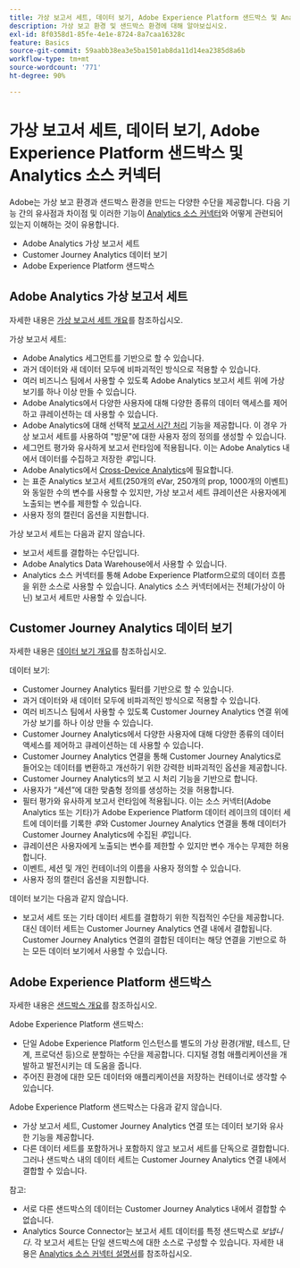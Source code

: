 ```yaml
---
title: 가상 보고서 세트, 데이터 보기, Adobe Experience Platform 샌드박스 및 Analytics 소스 커넥터
description: 가상 보고 환경 및 샌드박스 환경에 대해 알아보십시오.
exl-id: 8f0358d1-85fe-4e1e-8724-8a7caa16328c
feature: Basics
source-git-commit: 59aabb38ea3e5ba1501ab8da11d14ea2385d8a6b
workflow-type: tm+mt
source-wordcount: '771'
ht-degree: 90%

---
```


# 가상 보고서 세트, 데이터 보기, Adobe Experience Platform 샌드박스 및 Analytics 소스 커넥터

Adobe는 가상 보고 환경과 샌드박스 환경을 만드는 다양한 수단을 제공합니다. 다음 기능 간의 유사점과 차이점 및 이러한 기능이 [Analytics 소스 커넥터](https://experienceleague.adobe.com/docs/experience-platform/sources/ui-tutorials/create/adobe-applications/analytics.html?lang=ko-KR)와 어떻게 관련되어 있는지 이해하는 것이 유용합니다.

* Adobe Analytics 가상 보고서 세트
* Customer Journey Analytics 데이터 보기
* Adobe Experience Platform 샌드박스

## Adobe Analytics 가상 보고서 세트

자세한 내용은 [가상 보고서 세트 개요](https://experienceleague.adobe.com/docs/analytics/components/virtual-report-suites/vrs-about.html?lang=ko-KR)를 참조하십시오.

가상 보고서 세트:

* Adobe Analytics 세그먼트를 기반으로 할 수 있습니다.
* 과거 데이터와 새 데이터 모두에 비파괴적인 방식으로 적용할 수 있습니다.
* 여러 비즈니스 팀에서 사용할 수 있도록 Adobe Analytics 보고서 세트 위에 가상 보기를 하나 이상 만들 수 있습니다.
* Adobe Analytics에서 다양한 사용자에 대해 다양한 종류의 데이터 액세스를 제어하고 큐레이션하는 데 사용할 수 있습니다.
* Adobe Analytics에 대해 선택적 [보고서 시간 처리](https://experienceleague.adobe.com/docs/analytics/components/virtual-report-suites/vrs-report-time-processing.html?lang=ko-KR) 기능을 제공합니다. 이 경우 가상 보고서 세트를 사용하여 &quot;방문&quot;에 대한 사용자 정의 정의를 생성할 수 있습니다.
* 세그먼트 평가와 유사하게 보고서 런타임에 적용됩니다. 이는 Adobe Analytics 내에서 데이터를 수집하고 저장한 _후_&#x200B;입니다.
* Adobe Analytics에서 [Cross-Device Analytics](https://experienceleague.adobe.com/docs/analytics/components/cda/overview.html?lang=ko-KR)에 필요합니다.
* 는 표준 Analytics 보고서 세트(250개의 eVar, 250개의 prop, 1000개의 이벤트)와 동일한 수의 변수를 사용할 수 있지만, 가상 보고서 세트 큐레이션은 사용자에게 노출되는 변수를 제한할 수 있습니다.
* 사용자 정의 캘린더 옵션을 지원합니다.

가상 보고서 세트는 다음과 같지 않습니다.

* 보고서 세트를 결합하는 수단입니다.
* Adobe Analytics Data Warehouse에서 사용할 수 있습니다.
* Analytics 소스 커넥터를 통해 Adobe Experience Platform으로의 데이터 흐름을 위한 소스로 사용할 수 있습니다. Analytics 소스 커넥터에서는 전체(가상이 아닌) 보고서 세트만 사용할 수 있습니다.


## Customer Journey Analytics 데이터 보기

자세한 내용은 [데이터 보기 개요](https://experienceleague.adobe.com/docs/analytics-platform/using/cja-dataviews/data-views.html?lang=ko-KR)를 참조하십시오.

데이터 보기:

* Customer Journey Analytics 필터를 기반으로 할 수 있습니다.
* 과거 데이터와 새 데이터 모두에 비파괴적인 방식으로 적용할 수 있습니다.
* 여러 비즈니스 팀에서 사용할 수 있도록 Customer Journey Analytics 연결 위에 가상 보기를 하나 이상 만들 수 있습니다.
* Customer Journey Analytics에서 다양한 사용자에 대해 다양한 종류의 데이터 액세스를 제어하고 큐레이션하는 데 사용할 수 있습니다.
* Customer Journey Analytics 연결을 통해 Customer Journey Analytics로 들어오는 데이터를 변환하고 개선하기 위한 강력한 비파괴적인 옵션을 제공합니다.
* Customer Journey Analytics의 보고 시 처리 기능을 기반으로 합니다.
* 사용자가 “세션”에 대한 맞춤형 정의를 생성하는 것을 허용합니다.
* 필터 평가와 유사하게 보고서 런타임에 적용됩니다. 이는 소스 커넥터(Adobe Analytics 또는 기타)가 Adobe Experience Platform 데이터 레이크의 데이터 세트에 데이터를 기록한 _후_&#x200B;와 Customer Journey Analytics 연결을 통해 데이터가 Customer Journey Analytics에 수집된 _후_&#x200B;입니다.
* 큐레이션은 사용자에게 노출되는 변수를 제한할 수 있지만 변수 개수는 무제한 허용합니다.
* 이벤트, 세션 및 개인 컨테이너의 이름을 사용자 정의할 수 있습니다.
* 사용자 정의 캘린더 옵션을 지원합니다.

데이터 보기는 다음과 같지 않습니다.

* 보고서 세트 또는 기타 데이터 세트를 결합하기 위한 직접적인 수단을 제공합니다. 대신 데이터 세트는 Customer Journey Analytics 연결 내에서 결합됩니다. Customer Journey Analytics 연결의 결합된 데이터는 해당 연결을 기반으로 하는 모든 데이터 보기에서 사용할 수 있습니다.

## Adobe Experience Platform 샌드박스

자세한 내용은 [샌드박스 개요](https://experienceleague.adobe.com/docs/experience-platform/sandbox/home.html?lang=ko-KR)를 참조하십시오.

Adobe Experience Platform 샌드박스:

* 단일 Adobe Experience Platform 인스턴스를 별도의 가상 환경(개발, 테스트, 단계, 프로덕션 등)으로 분할하는 수단을 제공합니다. 디지털 경험 애플리케이션을 개발하고 발전시키는 데 도움을 줍니다.
* 주어진 환경에 대한 모든 데이터와 애플리케이션을 저장하는 컨테이너로 생각할 수 있습니다.

Adobe Experience Platform 샌드박스는 다음과 같지 않습니다.

* 가상 보고서 세트, Customer Journey Analytics 연결 또는 데이터 보기와 유사한 기능을 제공합니다.
* 다른 데이터 세트를 포함하거나 포함하지 않고 보고서 세트를 단독으로 결합합니다. 그러나 샌드박스 내의 데이터 세트는 Customer Journey Analytics 연결 내에서 결합할 수 있습니다.

참고:

* 서로 다른 샌드박스의 데이터는 Customer Journey Analytics 내에서 결합할 수 없습니다.
* Analytics Source Connector는 보고서 세트 데이터를 특정 샌드박스로 _보냅니다_. 각 보고서 세트는 단일 샌드박스에 대한 소스로 구성할 수 있습니다. 자세한 내용은 [Analytics 소스 커넥터 설명서](https://experienceleague.adobe.com/docs/experience-platform/sources/ui-tutorials/create/adobe-applications/analytics.html?lang=ko-KR)를 참조하십시오.
